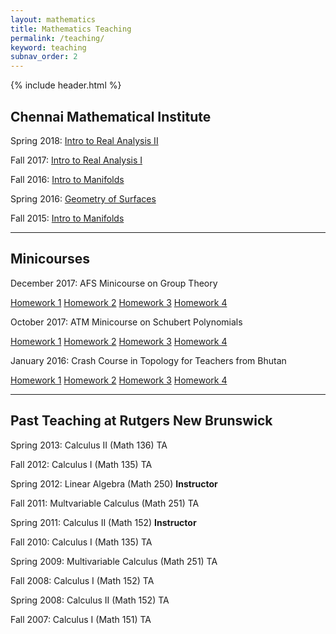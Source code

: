 ```yaml
---
layout: mathematics
title: Mathematics Teaching
permalink: /teaching/
keyword: teaching
subnav_order: 2
---
```


{% include header.html %}


## Chennai Mathematical Institute

Spring 2018:
<a href="/teaching_material/analysis_2018spring/index.html">Intro to Real Analysis II</a>

Fall 2017:
<a href="/teaching_material/analysis_2017fall/index.html">Intro to Real Analysis I</a>

Fall 2016:
<a href="/teaching_material/manifolds_fall_2016/manifolds_2016fall.html">Intro to Manifolds</a>

Spring 2016:
<a href="/teaching_material/manifolds_spring_2016/manifolds_2016spring.html">Geometry of Surfaces</a>

Fall 2015:
<a href="/teaching_material/manifolds_fall_2015/manifolds_2015fall.html">Intro to Manifolds</a>

<hr>

## Minicourses

December 2017: AFS Minicourse on Group Theory

<a href="/teaching_material/AFS1/AFS_2017_day1.pdf">Homework 1</a> <a href="/teaching_material/AFS1/AFS_2017_day2.pdf">Homework 2</a> <a href="/teaching_material/AFS1/AFS_2017_day3.pdf">Homework 3</a> <a href="/teaching_material/AFS1/AFS_2017_day4.pdf">Homework 4</a>

October 2017: ATM Minicourse on Schubert Polynomials

<a href="/teaching_material/ATM/HW1.pdf">Homework 1</a> <a href="/teaching_material/ATM/HW2.pdf">Homework 2</a> <a href="/teaching_material/ATM/HW3.pdf">Homework 3</a> <a href="/teaching_material/ATM/HW4.pdf">Homework 4</a>

January 2016: Crash Course in Topology for Teachers from Bhutan

<a href="/teaching_material/Topology_Bhutan/Worksheet1.pdf">Homework 1</a> <a href="/teaching_material/Topology_Bhutan/Worksheet2.pdf">Homework 2</a> <a href="/teaching_material/Topology_Bhutan/Worksheet3.pdf">Homework 3</a> <a href="/teaching_material/Topology_Bhutan/Worksheet4.pdf">Homework 4</a>

<hr>

## Past Teaching at Rutgers New Brunswick


Spring 2013: Calculus II (Math 136) TA

Fall 2012: Calculus I (Math 135) TA

Spring 2012: Linear Algebra (Math 250) <b>Instructor</b>

Fall 2011: Multvariable Calculus (Math 251) TA

Spring 2011: Calculus II (Math 152) <b>Instructor</b> 

Fall 2010: Calculus I (Math 135) TA

Spring 2009: Multivariable Calculus (Math 251) TA

Fall 2008: Calculus I (Math 152) TA

Spring 2008: Calculus II (Math 152) TA

Fall 2007: Calculus I (Math 151) TA


